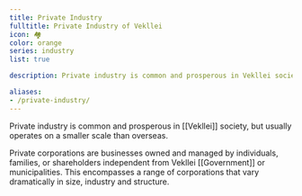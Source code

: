 ```yaml
---
title: Private Industry
fulltitle: Private Industry of Vekllei
icon: 🏘️
color: orange
series: industry
list: true

description: Private industry is common and prosperous in Vekllei society, but usually operates on a smaller scale than overseas.

aliases:
- /private-industry/
---
```

Private industry is common and prosperous in [[Vekllei]] society, but usually operates on a smaller scale than overseas.

Private corporations are businesses owned and managed by individuals, families, or shareholders independent from Vekllei [[Government]] or municipalities. This encompasses a range of corporations that vary dramatically in size, industry and structure.